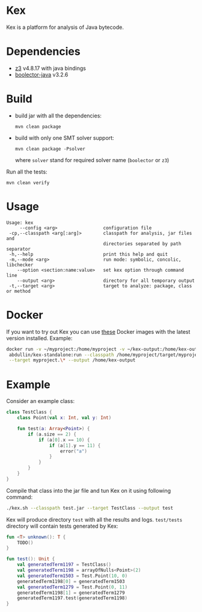 # Kex

Kex is a platform for analysis of Java  bytecode.

# Dependencies

* [z3](https://github.com/Z3Prover/z3/tree/z3-4.8.17) v4.8.17 with java bindings
* [boolector-java](https://aur.archlinux.org/packages/boolector-java/) v3.2.6

# Build

* build jar with all the dependencies:
    ```
    mvn clean package
    ```

* build with only one SMT solver support:
    ```
    mvn clean package -Psolver
    ```
    where `solver` stand for required solver name (`boolector` or `z3`) 

Run all the tests:
```
mvn clean verify
```

# Usage

```
Usage: kex
     --config <arg>                 configuration file
 -cp,--classpath <arg[:arg]>        classpath for analysis, jar files and
                                    directories separated by path separator
 -h,--help                          print this help and quit
 -m,--mode <arg>                    run mode: symbolic, concolic, libchecker
    --option <section:name:value>   set kex option through command line
    --output <arg>                  directory for all temporary output
 -t,--target <arg>                  target to analyze: package, class or method

```

# Docker

If you want to try out Kex you can use [these](https://github.com/vorpal-research/kex-dockerfile)
Docker images with the latest version installed. Example:

```bash
docker run -v ~/myproject:/home/myproject -v ~/kex-output:/home/kex-output \
 abdullin/kex-standalone:run --classpath /home/myproject/target/myproject.jar \
 --target myproject.\* --output /home/kex-output
```

# Example

Consider an example class:
```kotlin
class TestClass {
    class Point(val x: Int, val y: Int)

    fun test(a: Array<Point>) {
        if (a.size == 2) {
            if (a[0].x == 10) {
                if (a[1].y == 11) {
                    error("a")
                }
            }
        }
    }
}
```

Compile that class into the jar file and tun Kex on it using following command:
```bash
./kex.sh --classpath test.jar --target TestClass --output test
```

Kex will produce directory `test` with all the results and logs. `test/tests`
directory will contain tests generated by Kex:
```kotlin
fun <T> unknown(): T {
    TODO()
}

fun test(): Unit {
    val generatedTerm1197 = TestClass()
    val generatedTerm1198 = arrayOfNulls<Point>(2)
    val generatedTerm1503 = Test.Point(10, 0)
    generatedTerm1198[0] = generatedTerm1503
    val generatedTerm1279 = Test.Point(0, 11)
    generatedTerm1198[1] = generatedTerm1279
    generatedTerm1197.test(generatedTerm1198)
}
``` 
